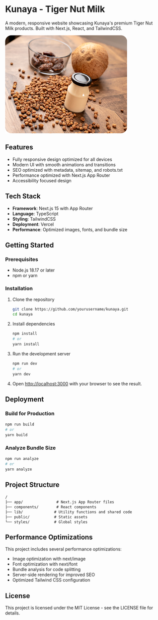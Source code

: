 # Kunaya - Tiger Nut Milk

A modern, responsive website showcasing Kunaya's premium Tiger Nut Milk products. Built with Next.js, React, and TailwindCSS.

![Kunaya Website Screenshot](/public/og-image.jpg)

## Features

- Fully responsive design optimized for all devices
- Modern UI with smooth animations and transitions
- SEO optimized with metadata, sitemap, and robots.txt
- Performance optimized with Next.js App Router
- Accessibility focused design

## Tech Stack

- **Framework**: Next.js 15 with App Router
- **Language**: TypeScript
- **Styling**: TailwindCSS
- **Deployment**: Vercel
- **Performance**: Optimized images, fonts, and bundle size

## Getting Started

### Prerequisites

- Node.js 18.17 or later
- npm or yarn

### Installation

1. Clone the repository
   ```bash
   git clone https://github.com/yourusername/kunaya.git
   cd kunaya
   ```

2. Install dependencies
   ```bash
   npm install
   # or
   yarn install
   ```

3. Run the development server
   ```bash
   npm run dev
   # or
   yarn dev
   ```

4. Open [http://localhost:3000](http://localhost:3000) with your browser to see the result.

## Deployment

### Build for Production

```bash
npm run build
# or
yarn build
```

### Analyze Bundle Size

```bash
npm run analyze
# or
yarn analyze
```

## Project Structure

```
/
├── app/               # Next.js App Router files
├── components/        # React components
├── lib/              # Utility functions and shared code
├── public/           # Static assets
└── styles/           # Global styles
```

## Performance Optimizations

This project includes several performance optimizations:

- Image optimization with next/image
- Font optimization with next/font
- Bundle analysis for code splitting
- Server-side rendering for improved SEO
- Optimized Tailwind CSS configuration

## License

This project is licensed under the MIT License - see the LICENSE file for details.
